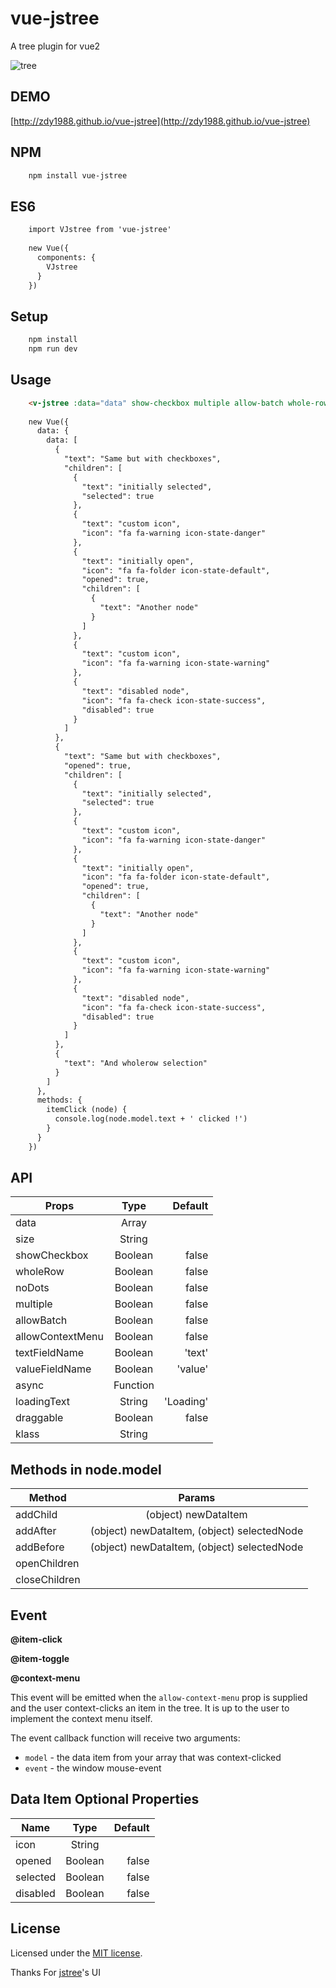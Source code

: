 # vue-jstree

A tree plugin for vue2

![tree](./pic.png)

##  DEMO

[http://zdy1988.github.io/vue-jstree](http://zdy1988.github.io/vue-jstree)

##  NPM

```html
    npm install vue-jstree
```

##  ES6

```html
    import VJstree from 'vue-jstree'
    
    new Vue({
      components: {
        VJstree
      }
    })
```

##  Setup

```html
    npm install
    npm run dev
```

## Usage

```html
    <v-jstree :data="data" show-checkbox multiple allow-batch whole-row @item-click="itemClick"></v-jstree>
    
    new Vue({
      data: {
        data: [
          {
            "text": "Same but with checkboxes",
            "children": [
              {
                "text": "initially selected",
                "selected": true
              },
              {
                "text": "custom icon",
                "icon": "fa fa-warning icon-state-danger"
              },
              {
                "text": "initially open",
                "icon": "fa fa-folder icon-state-default",
                "opened": true,
                "children": [
                  {
                    "text": "Another node"
                  }
                ]
              },
              {
                "text": "custom icon",
                "icon": "fa fa-warning icon-state-warning"
              },
              {
                "text": "disabled node",
                "icon": "fa fa-check icon-state-success",
                "disabled": true
              }
            ]
          },
          {
            "text": "Same but with checkboxes",
            "opened": true,
            "children": [
              {
                "text": "initially selected",
                "selected": true
              },
              {
                "text": "custom icon",
                "icon": "fa fa-warning icon-state-danger"
              },
              {
                "text": "initially open",
                "icon": "fa fa-folder icon-state-default",
                "opened": true,
                "children": [
                  {
                    "text": "Another node"
                  }
                ]
              },
              {
                "text": "custom icon",
                "icon": "fa fa-warning icon-state-warning"
              },
              {
                "text": "disabled node",
                "icon": "fa fa-check icon-state-success",
                "disabled": true
              }
            ]
          },
          {
            "text": "And wholerow selection"
          }
        ]
      },
      methods: {
        itemClick (node) {
          console.log(node.model.text + ' clicked !')
        }
      }
    })
```

## API

| Props        | Type           | Default  |
| ------------- |:-------------:| -----:|
| data      | Array |  |
| size      | String      |   |
| showCheckbox | Boolean      |    false |
| wholeRow | Boolean      |    false |
| noDots | Boolean      |    false |
| multiple | Boolean      |    false |
| allowBatch | Boolean      |    false |
| allowContextMenu | Boolean      |    false |
| textFieldName | Boolean      |    'text' |
| valueFieldName | Boolean      |    'value' |
| async | Function      |     |
| loadingText | String      |    'Loading' |
| draggable | Boolean      |    false |
| klass | String      |     |

## Methods in node.model

| Method        | Params        |
| ------------- |:-------------:|
| addChild      | (object) newDataItem |
| addAfter      | (object) newDataItem, (object) selectedNode |
| addBefore     | (object) newDataItem, (object) selectedNode |
| openChildren  |  |
| closeChildren  |  |

## Event

**@item-click**

**@item-toggle**

**@context-menu**

This event will be emitted when the `allow-context-menu` prop is supplied and the user context-clicks an item in the tree. It is up to the user to implement the context menu itself. 

The event callback function will receive two arguments:
- `model` - the data item from your array that was context-clicked
- `event` - the window mouse-event


## Data Item Optional Properties

| Name        | Type           | Default  |
| ------------- |:-------------:| -----:|
| icon      | String      |   |
| opened | Boolean      |    false |
| selected | Boolean      |    false |
| disabled | Boolean      |    false |


## License

Licensed under the [MIT license](https://opensource.org/licenses/mit-license.php).

Thanks For [jstree](https://github.com/vakata/jstree)'s UI